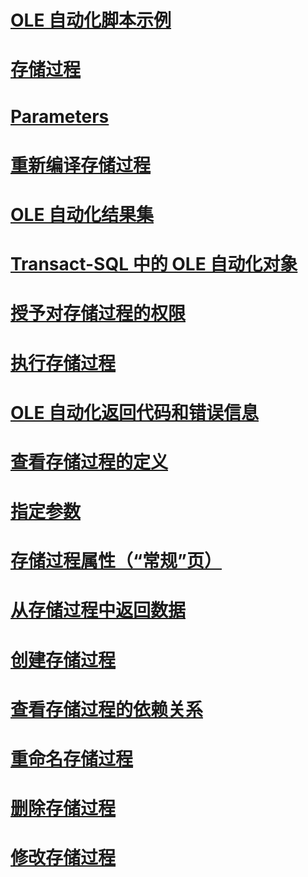 # [OLE 自动化脚本示例](ole-automation-sample-script.md)
# [存储过程](stored-procedures-database-engine.md)
# [Parameters](parameters.md)
# [重新编译存储过程](recompile-a-stored-procedure.md)
# [OLE 自动化结果集](ole-automation-result-sets.md)
# [Transact-SQL 中的 OLE 自动化对象](ole-automation-objects-in-transact-sql.md)
# [授予对存储过程的权限](grant-permissions-on-a-stored-procedure.md)
# [执行存储过程](execute-a-stored-procedure.md)
# [OLE 自动化返回代码和错误信息](ole-automation-return-codes-and-error-information.md)
# [查看存储过程的定义](view-the-definition-of-a-stored-procedure.md)
# [指定参数](specify-parameters.md)
# [存储过程属性（“常规”页）](stored-procedure-properties-general-page.md)
# [从存储过程中返回数据](return-data-from-a-stored-procedure.md)
# [创建存储过程](create-a-stored-procedure.md)
# [查看存储过程的依赖关系](view-the-dependencies-of-a-stored-procedure.md)
# [重命名存储过程](rename-a-stored-procedure.md)
# [删除存储过程](delete-a-stored-procedure.md)
# [修改存储过程](modify-a-stored-procedure.md)
